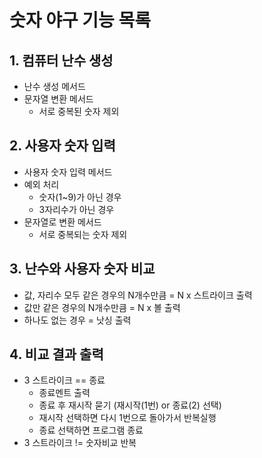 # 숫자 야구 기능 목록
## 1. 컴퓨터 난수 생성
   - 난수 생성 메서드
   - 문자열 변환 메서드
      - 서로 중복된 숫자 제외
## 2. 사용자 숫자 입력
   - 사용자 숫자 입력 메서드
   - 예외 처리
      - 숫자(1~9)가 아닌 경우
      - 3자리수가 아닌 경우
   - 문자열로 변환 메서드
      - 서로 중복되는 숫자 제외
## 3. 난수와 사용자 숫자 비교
   - 값, 자리수 모두 같은 경우의 N개수만큼 = N x 스트라이크 출력
   - 값만 같은 경우의 N개수만큼 = N x 볼 출력
   - 하나도 없는 경우 = 낫싱 출력
## 4. 비교 결과 출력
   - 3 스트라이크 == 종료
      - 종료멘트 출력 
      - 종료 후 재시작 묻기 (재시작(1번) or 종료(2) 선택)
      - 재시작 선택하면 다시 1번으로 돌아가서 반복실행
      - 종료 선택하면 프로그램 종료
   - 3 스트라이크 != 숫자비교 반복
